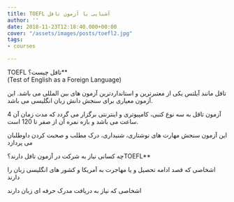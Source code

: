 ```yaml
---
title: TOEFL آشنایی با آزمون تافل
author: ''
date: 2018-11-23T12:18:40.000+00:00
cover: "/assets/images/posts/toefl2.jpg"
tags:
- courses

---
```

TOEFL تافل چیست؟**  
(Test of English as a Foreign Language)

تافل مانند آیلتس یکی از معتبرترین و استانداردترین آزمون های بین المللی می باشد.  این آزمون معیاری برای سنجش دانش زبان انگلیسی  می باشد.

 آزمون تاقل به سه نوع کتبی، کامپیوتری و اینترنتی برگزار می گردد که مدت زمان آن 4 ساعت می باشد و بازه نمره آن از صفر تا 120 است.

این آزمون سنجش مهارت های نوشتاری، شنیداری، درک مطلب و صحبت کردن داوطلبان می پردازد

چه کسانی نیاز به شرکت در آزمون تافل دارند؟TOEFL**

اشخاصی که قصد ادامه تحصیل و یا مهاجرت به آمریکا و کشور های انگلیسی زبان را دارند 

اشخاصی که نیاز به دریافت مدرک حرفه ای زبان دارند